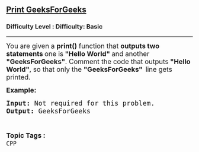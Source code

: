 <h2><a href="https://www.geeksforgeeks.org/problems/print-geeksforgeeks--141629/0">Print GeeksForGeeks</a></h2><h3>Difficulty Level : Difficulty: Basic</h3><hr><div class="problems_problem_content__Xm_eO"><p><span style="font-size: 18px;">You are given a <strong>print()</strong> function that <strong>outputs two statements </strong>one is<strong> "Hello World" </strong>and another<strong> "GeeksForGeeks"</strong>. Comment the code that outputs<strong> "Hello World"</strong>, so that only the <strong>"GeeksForGeeks"&nbsp; </strong>line&nbsp;gets printed.</span></p>
<p><span style="font-size: 18px;"><strong>Example:</strong>&nbsp;</span></p>
<pre><span style="font-size: 18px;"><strong>Input: </strong></span><span style="font-size: 18px;">Not required for this problem.</span>
<span style="font-size: 18px;"><strong>Output: </strong>GeeksForGeeks</span>
</pre></div><br><p><span style=font-size:18px><strong>Topic Tags : </strong><br><code>CPP</code>&nbsp;